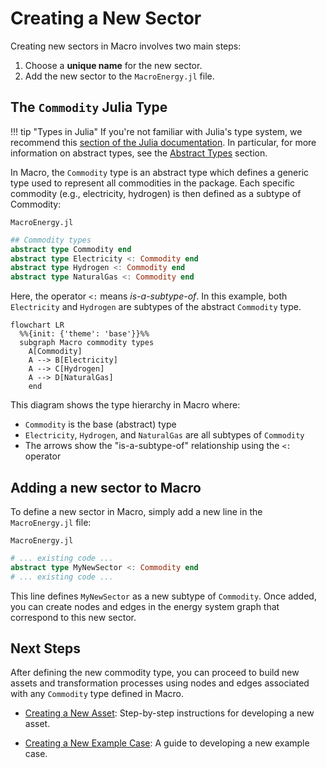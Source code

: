 # Creating a New Sector

Creating new sectors in Macro involves two main steps:

1. Choose a **unique name** for the new sector.
2. Add the new sector to the `MacroEnergy.jl` file.

## The `Commodity` Julia Type

!!! tip "Types in Julia"
    If you're not familiar with Julia's type system, we recommend this [section of the Julia documentation](https://docs.julialang.org/en/v1/manual/types/). In particular, for more information on abstract types, see the [Abstract Types](https://docs.julialang.org/en/v1/manual/types/#man-abstract-types) section.

In Macro, the `Commodity` type is an abstract type which defines a generic type used to represent all commodities in the package. Each specific commodity (e.g., electricity, hydrogen) is then defined as a subtype of Commodity:

`MacroEnergy.jl`
```julia
## Commodity types
abstract type Commodity end
abstract type Electricity <: Commodity end
abstract type Hydrogen <: Commodity end
abstract type NaturalGas <: Commodity end
```

Here, the operator `<:` means *is-a-subtype-of*. In this example, both `Electricity` and `Hydrogen` are subtypes of the abstract `Commodity` type.

```mermaid
flowchart LR
  %%{init: {'theme': 'base'}}%%
  subgraph Macro commodity types
    A[Commodity]
    A --> B[Electricity]
    A --> C[Hydrogen]
    A --> D[NaturalGas]
    end
```

This diagram shows the type hierarchy in Macro where:
- `Commodity` is the base (abstract) type
- `Electricity`, `Hydrogen`, and `NaturalGas` are all subtypes of `Commodity`
- The arrows show the "is-a-subtype-of" relationship using the `<:` operator

## Adding a new sector to Macro

To define a new sector in Macro, simply add a new line in the `MacroEnergy.jl` file:

`MacroEnergy.jl`
```julia
# ... existing code ...
abstract type MyNewSector <: Commodity end
# ... existing code ...
```

This line defines `MyNewSector` as a new subtype of `Commodity`. Once added, you can create nodes and edges in the energy system graph that correspond to this new sector.

## Next Steps

After defining the new commodity type, you can proceed to build new assets and transformation processes using nodes and edges associated with any `Commodity` type defined in Macro.

- [Creating a New Asset](@ref): Step-by-step instructions for developing a new asset.

- [Creating a New Example Case](@ref): A guide to developing a new example case.